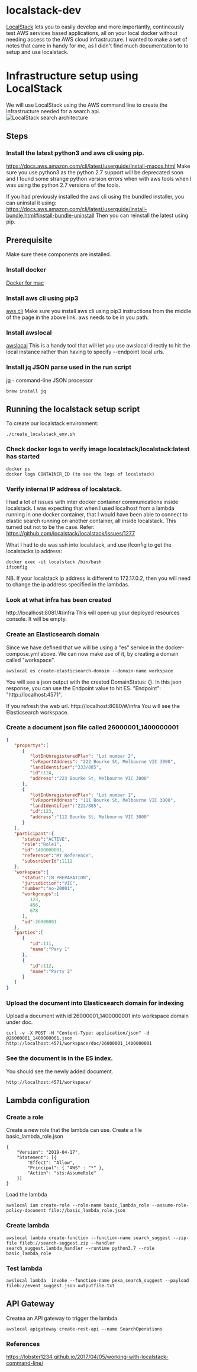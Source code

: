# localstack-dev
[LocalStack](https://github.com/localstack/localstack) lets you to easily develop and more importantly, contineously test AWS services based applications, all on your local docker without needing access to the AWS cloud infrastructure.  I wanted to make a set of notes that came in handy for me, as I didn't find much documentation to to setup and use localstack.

# Infrastructure setup using LocalStack
We will use LocalStack using the AWS command line to create the infrastructure needed for a search api.  
![LocalStack search architecture](/images/LocalStackSearch.png)

## Steps
### Install the latest python3 and aws cli using pip. 
https://docs.aws.amazon.com/cli/latest/userguide/install-macos.html
Make sure you use python3 as the python 2.7 support will be deprecated soon and I found some strange python version errors when with aws tools when I was using the python 2.7 versions of the tools.

If you had previously installed the aws cli using the bundled installer, you can uninstal it using:
https://docs.aws.amazon.com/cli/latest/userguide/install-bundle.html#install-bundle-uninstall
Then you can reinstall the latest using pip.

## Prerequisite
Make sure these components are installed.

### Install docker
[Docker for mac](https://docs.docker.com/docker-for-mac/install/)

### Install aws cli using pip3
[aws cli](https://docs.aws.amazon.com/cli/latest/userguide/install-macos.html)
Make sure you install aws cli using pip3 instructions from the middle of the page in the above link.
aws needs to be in you path.

### Install awslocal
[awslocal](https://github.com/localstack/awscli-local)
This is a handy tool that will let you use awslocal directly to hit the local instance rather than having to specify --endpoint local urls.

### Install jq JSON parse used in the run script 
[jq](https://stedolan.github.io/jq/) - command-line JSON processor
```
brew install jq
```

## Running the localstack setup script
To create our localstack environment:
```
./create_localstack_env.sh
```

### Check docker logs to verify image localstack/localstack:latest has started
```
docker ps
docker logs CONTAINER_ID (to see the logs of localstack)
```

### Verify internal IP address of localstack.
I had a lot of issues with inter docker container communications inside localstack.  I was expecting that when I used localhost from a lambda running in one docker container, that I would have been able to connect to elastic search running on another container, all inside localstack. This turned out not to be the case.  Refer: https://github.com/localstack/localstack/issues/1277

What I had to do was ssh into localstack, and use ifconfig to get the localstacks ip address:
```
docker exec -it localstack /bin/bash
ifconfig
```
NB. If your localstack ip address is different to 172.17.0.2, then you will need to change the ip address specified in the lambdas.


### Look at what infra has been created
http://localhost:8081/#/infra
This will open up your deployed resources console.  It will be empty.

### Create an Elasticsearch domain
Since we have defined that we will be using a "es" service in the docker-compose.yml above. We can now make use of it, by creating a domain called "workspace".

```
awslocal es create-elasticsearch-domain --domain-name workspace
```
You will see a json output with the created DomainStatus: {}.  In this json response,  you can use the Endpoint value to hit ES. "Endpoint": "http://localhost:4571".

If you refresh the web url. http://localhost:8080/#/infra
You will see the Elasticsearch workspace.

### Create a document json file called 26000001_1400000001
```json
{
   "propertys":[
      {
         "lotInUnregisteredPlan": "Lot number 2",
         "lvReportAddress": "222 Bourke St, Melbourne VIC 3000",
         "landIdentifier":"333/885",
         "id":124,
         "address":"223 Bourke St, Melbourne VIC 3000"
      },
      {
         "lotInUnregisteredPlan": "Lot number 1",
         "lvReportAddress": "111 Bourke St, Melbourne VIC 3000",
         "landIdentifier":"222/885",
         "id":123,
         "address":"112 Bourke St, Melbourne VIC 3000"
      }
   ],
   "participant":{
      "status":"ACTIVE",
      "role":"Role1",
      "id":1400000001,
      "reference":"MY Reference",
      "subscriberId":1111
   },
   "workspace":{
      "status":"IN_PREPARATION",
      "jurisdiction":"VIC",
      "number":"no-20001",
      "workgroups":[
         123,
         456,
         678
      ],
      "id":26000001
   },
   "parties":[
      {
         "id":111,
         "name":"Pary 1"
      },
      {
         "id":112,
         "name":"Party 2"
      }
   ]
}
```

### Upload the document into Elasticsearch domain for indexing
Upload a document with id 26000001_1400000001 into workspace domain under doc.
```
curl -v -X POST -H "Content-Type: application/json" -d @26000001_1400000001.json http://localhost:4571/workspace/doc/26000001_1400000001
```

### See the document is in the ES index.
You should see the newly added document.
```
http://localhost:4571/workspace/
```

## Lambda configuration
### Create a role 
Create a new role that the lambda can use.  Create a file basic_lambda_role.json
```
{
    "Version": "2019-04-17",
    "Statement": [{
        "Effect": "Allow",
        "Principal": { "AWS" : "*" },
        "Action": "sts:AssumeRole"
    }]
}
```
Load the lambda
```
awslocal iam create-role --role-name basic_lambda_role --assume-role-policy-document file://basic_lambda_role.json
```

### Create lambda
```
awslocal lambda create-function --function-name search_suggest --zip-file fileb://search-suggest.zip --handler search_suggest.lambda_handler --runtime python3.7 --role basic_lambda_role 
```

### Test lambda
```
awslocal lambda  invoke --function-name pexa_search_suggest --payload fileb://event_suggest.json outputfile.txt
```

## API Gateway
Createa an API gateway to trigger the lambda.
```
awslocal apigateway create-rest-api --name SearchOperations
```


### References
https://lobster1234.github.io/2017/04/05/working-with-localstack-command-line/

